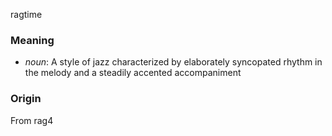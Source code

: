 ragtime
### Meaning
+ _noun_: A style of jazz characterized by elaborately syncopated rhythm in the melody and a steadily accented accompaniment

### Origin

From rag4
